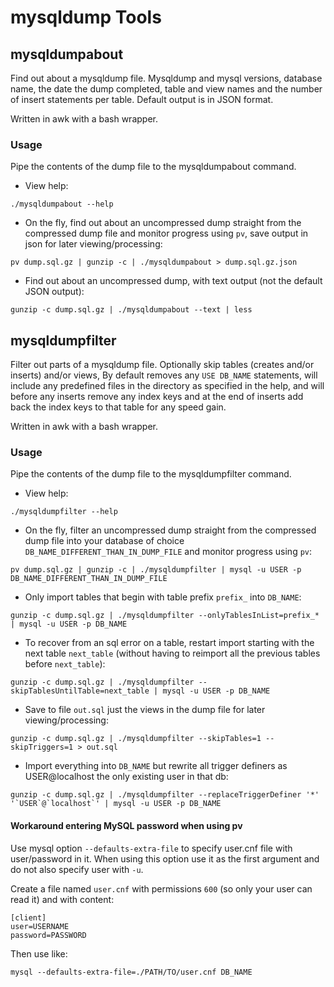 # mysqldump Tools

## mysqldumpabout

Find out about a mysqldump file. Mysqldump and mysql versions, database name, the date the dump completed, table and view names and the number of insert statements per table. Default output is in JSON format.

Written in awk with a bash wrapper.

### Usage

Pipe the contents of the dump file to the mysqldumpabout command.

* View help:

```
./mysqldumpabout --help
```

* On the fly, find out about an uncompressed dump straight from the compressed dump file and monitor progress using `pv`, save output in json for later viewing/processing:

```
pv dump.sql.gz | gunzip -c | ./mysqldumpabout > dump.sql.gz.json
```

* Find out about an uncompressed dump, with text output (not the default JSON output):

```
gunzip -c dump.sql.gz | ./mysqldumpabout --text | less
```

## mysqldumpfilter

Filter out parts of a mysqldump file. Optionally skip tables (creates and/or inserts) and/or views, By default removes any `USE DB_NAME` statements, will include any predefined files in the directory as specified in the help, and will before any inserts remove any index keys and at the end of inserts add back the index keys to that table for any speed gain.

Written in awk with a bash wrapper.

### Usage

Pipe the contents of the dump file to the mysqldumpfilter command.

* View help:

```
./mysqldumpfilter --help
```

* On the fly, filter an uncompressed dump straight from the compressed dump file into your database of choice `DB_NAME_DIFFERENT_THAN_IN_DUMP_FILE` and monitor progress using `pv`:

```
pv dump.sql.gz | gunzip -c | ./mysqldumpfilter | mysql -u USER -p DB_NAME_DIFFERENT_THAN_IN_DUMP_FILE
```

* Only import tables that begin with table prefix `prefix_` into `DB_NAME`:

```
gunzip -c dump.sql.gz | ./mysqldumpfilter --onlyTablesInList=prefix_* | mysql -u USER -p DB_NAME
```

* To recover from an sql error on a table, restart import starting with the next table `next_table` (without having to reimport all the previous tables before `next_table`):

```
gunzip -c dump.sql.gz | ./mysqldumpfilter --skipTablesUntilTable=next_table | mysql -u USER -p DB_NAME
```

* Save to file `out.sql` just the views in the dump file for later viewing/processing:

```
gunzip -c dump.sql.gz | ./mysqldumpfilter --skipTables=1 --skipTriggers=1 > out.sql
```

* Import everything into `DB_NAME` but rewrite all trigger definers as USER@localhost the only existing user in that db:

```
gunzip -c dump.sql.gz | ./mysqldumpfilter --replaceTriggerDefiner '*' '`USER`@`localhost`' | mysql -u USER -p DB_NAME
```

#### Workaround entering MySQL password when using pv

Use mysql option `--defaults-extra-file` to specify user.cnf file with user/password in it. When using this option use it as the first argument and do not also specify user with `-u`. 

Create a file named `user.cnf` with permissions `600` (so only your user can read it) and with content:

```
[client]
user=USERNAME
password=PASSWORD
```

Then use like:

```
mysql --defaults-extra-file=./PATH/TO/user.cnf DB_NAME
```

